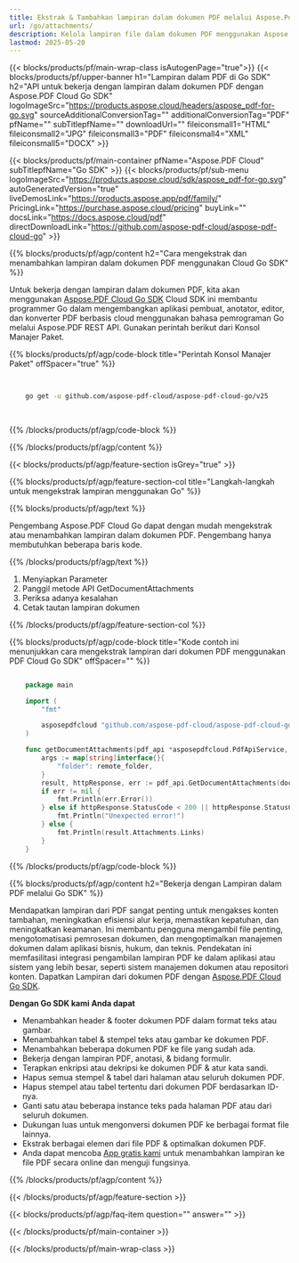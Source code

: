 ```yaml
---
title: Ekstrak & Tambahkan lampiran dalam dokumen PDF melalui Aspose.Pdf Cloud Go SDK
url: /go/attachments/
description: Kelola lampiran file dalam dokumen PDF menggunakan Aspose.PDF Cloud SDK untuk Go. Tambahkan, daftar, atau hapus konten yang tersemat.
lastmod: 2025-05-20
---
```


{{< blocks/products/pf/main-wrap-class isAutogenPage="true">}}
{{< blocks/products/pf/upper-banner h1="Lampiran dalam PDF di Go SDK" h2="API untuk bekerja dengan lampiran dalam dokumen PDF dengan Aspose.PDF Cloud Go SDK" logoImageSrc="https://products.aspose.cloud/headers/aspose_pdf-for-go.svg" sourceAdditionalConversionTag="" additionalConversionTag="PDF" pfName="" subTitlepfName="" downloadUrl="" fileiconsmall1="HTML" fileiconsmall2="JPG" fileiconsmall3="PDF" fileiconsmall4="XML" fileiconsmall5="DOCX" >}}

{{< blocks/products/pf/main-container pfName="Aspose.PDF Cloud" subTitlepfName="Go SDK" >}}
{{< blocks/products/pf/sub-menu logoImageSrc="https://products.aspose.cloud/sdk/aspose_pdf-for-go.svg"
autoGeneratedVersion="true"
liveDemosLink="https://products.aspose.app/pdf/family/" PricingLink="https://purchase.aspose.cloud/pricing" buyLink="" docsLink="https://docs.aspose.cloud/pdf"  directDownloadLink="https://github.com/aspose-pdf-cloud/aspose-pdf-cloud-go" >}}

{{% blocks/products/pf/agp/content h2="Cara mengekstrak dan menambahkan lampiran dalam dokumen PDF menggunakan Cloud Go SDK" %}}

Untuk bekerja dengan lampiran dalam dokumen PDF, kita akan menggunakan
[Aspose.PDF Cloud Go SDK](https://products.aspose.cloud/pdf/go/)
Cloud SDK ini membantu programmer Go dalam mengembangkan aplikasi pembuat, anotator, editor, dan konverter PDF berbasis cloud menggunakan bahasa pemrograman Go melalui Aspose.PDF REST API. Gunakan perintah berikut dari Konsol Manajer Paket.

{{% blocks/products/pf/agp/code-block title="Perintah Konsol Manajer Paket" offSpacer="true" %}}

```bash

     
    go get -u github.com/aspose-pdf-cloud/aspose-pdf-cloud-go/v25
     
     
```

{{% /blocks/products/pf/agp/code-block %}}

{{% /blocks/products/pf/agp/content %}}

{{< blocks/products/pf/agp/feature-section isGrey="true" >}}

{{% blocks/products/pf/agp/feature-section-col title="Langkah-langkah untuk mengekstrak lampiran menggunakan Go" %}}

{{% blocks/products/pf/agp/text %}}

Pengembang Aspose.PDF Cloud Go dapat dengan mudah mengekstrak atau menambahkan lampiran dalam dokumen PDF. Pengembang hanya membutuhkan beberapa baris kode.

{{% /blocks/products/pf/agp/text %}}

1. Menyiapkan Parameter
1. Panggil metode API GetDocumentAttachments
1. Periksa adanya kesalahan
1. Cetak tautan lampiran dokumen

{{% /blocks/products/pf/agp/feature-section-col %}}

{{% blocks/products/pf/agp/code-block title="Kode contoh ini menunjukkan cara mengekstrak lampiran dari dokumen PDF menggunakan PDF Cloud Go SDK" offSpacer="" %}}

```go

    package main

    import (
        "fmt"

        asposepdfcloud "github.com/aspose-pdf-cloud/aspose-pdf-cloud-go/v25"
    )

    func getDocumentAttachments(pdf_api *asposepdfcloud.PdfApiService, document_name string, remote_folder string) {
        args := map[string]interface{}{
            "folder": remote_folder,
        }
        result, httpResponse, err := pdf_api.GetDocumentAttachments(document_name, args)
        if err != nil {
            fmt.Println(err.Error())
        } else if httpResponse.StatusCode < 200 || httpResponse.StatusCode > 299 {
            fmt.Println("Unexpected error!")
        } else {
            fmt.Println(result.Attachments.Links)
        }
    }
```

{{% /blocks/products/pf/agp/code-block %}}

{{% blocks/products/pf/agp/content h2="Bekerja dengan Lampiran dalam PDF melalui Go SDK" %}}

Mendapatkan lampiran dari PDF sangat penting untuk mengakses konten tambahan, meningkatkan efisiensi alur kerja, memastikan kepatuhan, dan meningkatkan keamanan. Ini membantu pengguna mengambil file penting, mengotomatisasi pemrosesan dokumen, dan mengoptimalkan manajemen dokumen dalam aplikasi bisnis, hukum, dan teknis. Pendekatan ini memfasilitasi integrasi pengambilan lampiran PDF ke dalam aplikasi atau sistem yang lebih besar, seperti sistem manajemen dokumen atau repositori konten. Dapatkan Lampiran dari dokumen PDF dengan [Aspose.PDF Cloud Go SDK](https://products.aspose.cloud/pdf/go/).

**Dengan Go SDK kami Anda dapat**

+ Menambahkan header & footer dokumen PDF dalam format teks atau gambar.
+ Menambahkan tabel & stempel teks atau gambar ke dokumen PDF.
+ Menambahkan beberapa dokumen PDF ke file yang sudah ada.
+ Bekerja dengan lampiran PDF, anotasi, & bidang formulir.
+ Terapkan enkripsi atau dekripsi ke dokumen PDF & atur kata sandi.
+ Hapus semua stempel & tabel dari halaman atau seluruh dokumen PDF.
+ Hapus stempel atau tabel tertentu dari dokumen PDF berdasarkan ID-nya.
+ Ganti satu atau beberapa instance teks pada halaman PDF atau dari seluruh dokumen.
+ Dukungan luas untuk mengonversi dokumen PDF ke berbagai format file lainnya.
+ Ekstrak berbagai elemen dari file PDF & optimalkan dokumen PDF.
+ Anda dapat mencoba [App gratis kami](https://products.aspose.app/pdf/) untuk menambahkan lampiran ke file PDF secara online dan menguji fungsinya.

{{% /blocks/products/pf/agp/content %}}

{{< /blocks/products/pf/agp/feature-section >}}

{{< blocks/products/pf/agp/faq-item question="" answer="" >}}

{{< /blocks/products/pf/main-container >}}

{{< /blocks/products/pf/main-wrap-class >}}
